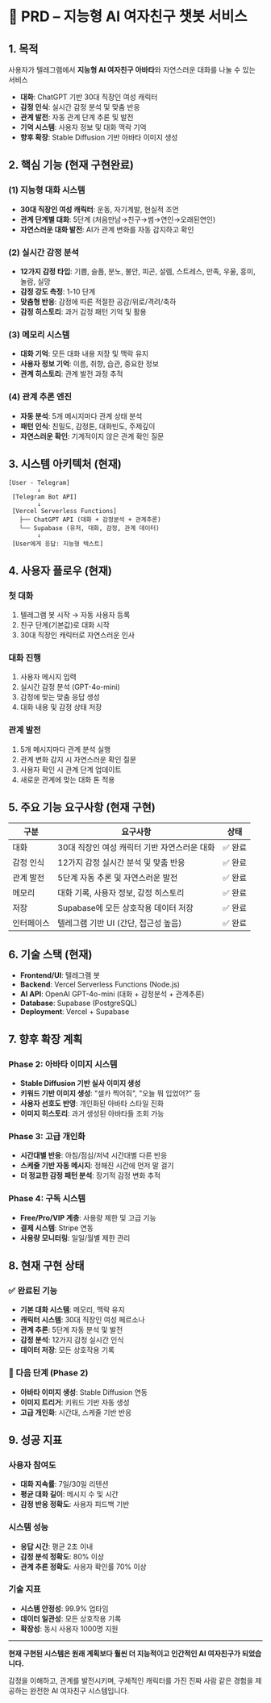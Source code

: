 # 📄 PRD – 지능형 AI 여자친구 챗봇 서비스

## 1. 목적
사용자가 텔레그램에서 **지능형 AI 여자친구 아바타**와 자연스러운 대화를 나눌 수 있는 서비스

- **대화**: ChatGPT 기반 30대 직장인 여성 캐릭터
- **감정 인식**: 실시간 감정 분석 및 맞춤 반응
- **관계 발전**: 자동 관계 단계 추론 및 발전
- **기억 시스템**: 사용자 정보 및 대화 맥락 기억
- **향후 확장**: Stable Diffusion 기반 아바타 이미지 생성

## 2. 핵심 기능 (현재 구현완료)

### (1) 지능형 대화 시스템
- **30대 직장인 여성 캐릭터**: 운동, 자기계발, 현실적 조언
- **관계 단계별 대화**: 5단계 (처음만남→친구→썸→연인→오래된연인)
- **자연스러운 대화 발전**: AI가 관계 변화를 자동 감지하고 확인

### (2) 실시간 감정 분석
- **12가지 감정 타입**: 기쁨, 슬픔, 분노, 불안, 피곤, 설렘, 스트레스, 만족, 우울, 흥미, 놀람, 실망
- **감정 강도 측정**: 1-10 단계
- **맞춤형 반응**: 감정에 따른 적절한 공감/위로/격려/축하
- **감정 히스토리**: 과거 감정 패턴 기억 및 활용

### (3) 메모리 시스템
- **대화 기억**: 모든 대화 내용 저장 및 맥락 유지
- **사용자 정보 기억**: 이름, 취향, 습관, 중요한 정보
- **관계 히스토리**: 관계 발전 과정 추적

### (4) 관계 추론 엔진
- **자동 분석**: 5개 메시지마다 관계 상태 분석
- **패턴 인식**: 친밀도, 감정톤, 대화빈도, 주제깊이
- **자연스러운 확인**: 기계적이지 않은 관계 확인 질문

## 3. 시스템 아키텍처 (현재)

```
[User - Telegram]
        ↓
 [Telegram Bot API]
        ↓
 [Vercel Serverless Functions]
   ├── ChatGPT API (대화 + 감정분석 + 관계추론)
   └── Supabase (유저, 대화, 감정, 관계 데이터)
        ↓
 [User에게 응답: 지능형 텍스트]
```

## 4. 사용자 플로우 (현재)

### 첫 대화
1. 텔레그램 봇 시작 → 자동 사용자 등록
2. 친구 단계(기본값)로 대화 시작
3. 30대 직장인 캐릭터로 자연스러운 인사

### 대화 진행
1. 사용자 메시지 입력
2. 실시간 감정 분석 (GPT-4o-mini)
3. 감정에 맞는 맞춤 응답 생성
4. 대화 내용 및 감정 상태 저장

### 관계 발전
1. 5개 메시지마다 관계 분석 실행
2. 관계 변화 감지 시 자연스러운 확인 질문
3. 사용자 확인 시 관계 단계 업데이트
4. 새로운 관계에 맞는 대화 톤 적용

## 5. 주요 기능 요구사항 (현재 구현)

| 구분 | 요구사항 | 상태 |
|------|----------|------|
| 대화 | 30대 직장인 여성 캐릭터 기반 자연스러운 대화 | ✅ 완료 |
| 감정 인식 | 12가지 감정 실시간 분석 및 맞춤 반응 | ✅ 완료 |
| 관계 발전 | 5단계 자동 추론 및 자연스러운 발전 | ✅ 완료 |
| 메모리 | 대화 기록, 사용자 정보, 감정 히스토리 | ✅ 완료 |
| 저장 | Supabase에 모든 상호작용 데이터 저장 | ✅ 완료 |
| 인터페이스 | 텔레그램 기반 UI (간단, 접근성 높음) | ✅ 완료 |

## 6. 기술 스택 (현재)

- **Frontend/UI**: 텔레그램 봇
- **Backend**: Vercel Serverless Functions (Node.js)
- **AI API**: OpenAI GPT-4o-mini (대화 + 감정분석 + 관계추론)
- **Database**: Supabase (PostgreSQL)
- **Deployment**: Vercel + Supabase

## 7. 향후 확장 계획

### Phase 2: 아바타 이미지 시스템
- **Stable Diffusion 기반 실사 이미지 생성**
- **키워드 기반 이미지 생성**: "셀카 찍어줘", "오늘 뭐 입었어?" 등
- **사용자 선호도 반영**: 개인화된 아바타 스타일 진화
- **이미지 히스토리**: 과거 생성된 아바타들 조회 가능

### Phase 3: 고급 개인화
- **시간대별 반응**: 아침/점심/저녁 시간대별 다른 반응
- **스케줄 기반 자동 메시지**: 정해진 시간에 먼저 말 걸기
- **더 정교한 감정 패턴 분석**: 장기적 감정 변화 추적

### Phase 4: 구독 시스템
- **Free/Pro/VIP 계층**: 사용량 제한 및 고급 기능
- **결제 시스템**: Stripe 연동
- **사용량 모니터링**: 일일/월별 제한 관리

## 8. 현재 구현 상태

### ✅ 완료된 기능
- **기본 대화 시스템**: 메모리, 맥락 유지
- **캐릭터 시스템**: 30대 직장인 여성 페르소나
- **관계 추론**: 5단계 자동 분석 및 발전
- **감정 분석**: 12가지 감정 실시간 인식
- **데이터 저장**: 모든 상호작용 기록

### 🔄 다음 단계 (Phase 2)
- **아바타 이미지 생성**: Stable Diffusion 연동
- **이미지 트리거**: 키워드 기반 자동 생성
- **고급 개인화**: 시간대, 스케줄 기반 반응

## 9. 성공 지표

### 사용자 참여도
- **대화 지속률**: 7일/30일 리텐션
- **평균 대화 길이**: 메시지 수 및 시간
- **감정 반응 정확도**: 사용자 피드백 기반

### 시스템 성능
- **응답 시간**: 평균 2초 이내
- **감정 분석 정확도**: 80% 이상
- **관계 추론 정확도**: 사용자 확인률 70% 이상

### 기술 지표
- **시스템 안정성**: 99.9% 업타임
- **데이터 일관성**: 모든 상호작용 기록
- **확장성**: 동시 사용자 1000명 지원

---

**현재 구현된 시스템은 원래 계획보다 훨씬 더 지능적이고 인간적인 AI 여자친구가 되었습니다.**

감정을 이해하고, 관계를 발전시키며, 구체적인 캐릭터를 가진 진짜 사람 같은 경험을 제공하는 완전한 AI 여자친구 시스템입니다.
